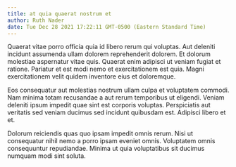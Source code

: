 ```yaml
---
title: at quia quaerat nostrum et
author: Ruth Nader
date: Tue Dec 28 2021 17:22:11 GMT-0500 (Eastern Standard Time)
---
```

Quaerat vitae porro officia quia id libero rerum qui voluptas. Aut deleniti incidunt assumenda ullam dolorem reprehenderit dolorem. Et dolorum molestiae aspernatur vitae quis. Quaerat enim adipisci ut veniam fugiat et ratione. Pariatur et est modi nemo et exercitationem est quia. Magni exercitationem velit quidem inventore eius et doloremque.

 Eos consequatur aut molestias nostrum ullam culpa et voluptatem commodi. Nam minima totam recusandae a aut rerum temporibus ut eligendi. Veniam deleniti ipsum impedit quae sint est corporis voluptas. Perspiciatis aut veritatis sed veniam ducimus sed incidunt quibusdam est. Adipisci libero et et.

 Dolorum reiciendis quas quo ipsam impedit omnis rerum. Nisi ut consequatur nihil nemo a porro ipsam eveniet omnis. Voluptatem omnis consequuntur repudiandae. Minima ut quia voluptatibus sit ducimus numquam modi sint soluta.
